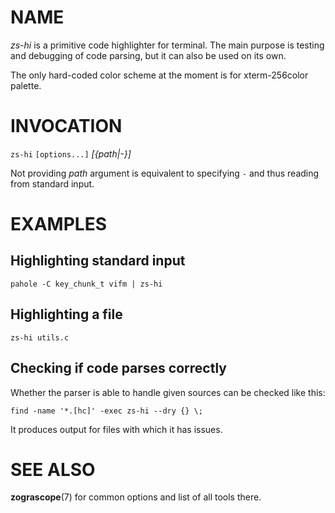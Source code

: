 NAME
====

*zs-hi* is a primitive code highlighter for terminal.  The main purpose is
testing and debugging of code parsing, but it can also be used on its own.

The only hard-coded color scheme at the moment is for xterm-256color palette.

INVOCATION
==========

`zs-hi` `[options...]` _[{path|-}]_

Not providing _path_ argument is equivalent to specifying `-` and thus reading
from standard input.

EXAMPLES
========

Highlighting standard input
---------------------------

```
pahole -C key_chunk_t vifm | zs-hi
```

Highlighting a file
-------------------

```
zs-hi utils.c
```

Checking if code parses correctly
---------------------------------

Whether the parser is able to handle given sources can be checked like this:

```
find -name '*.[hc]' -exec zs-hi --dry {} \;
```

It produces output for files with which it has issues.

SEE ALSO
========

**zograscope**(7) for common options and list of all tools there.
